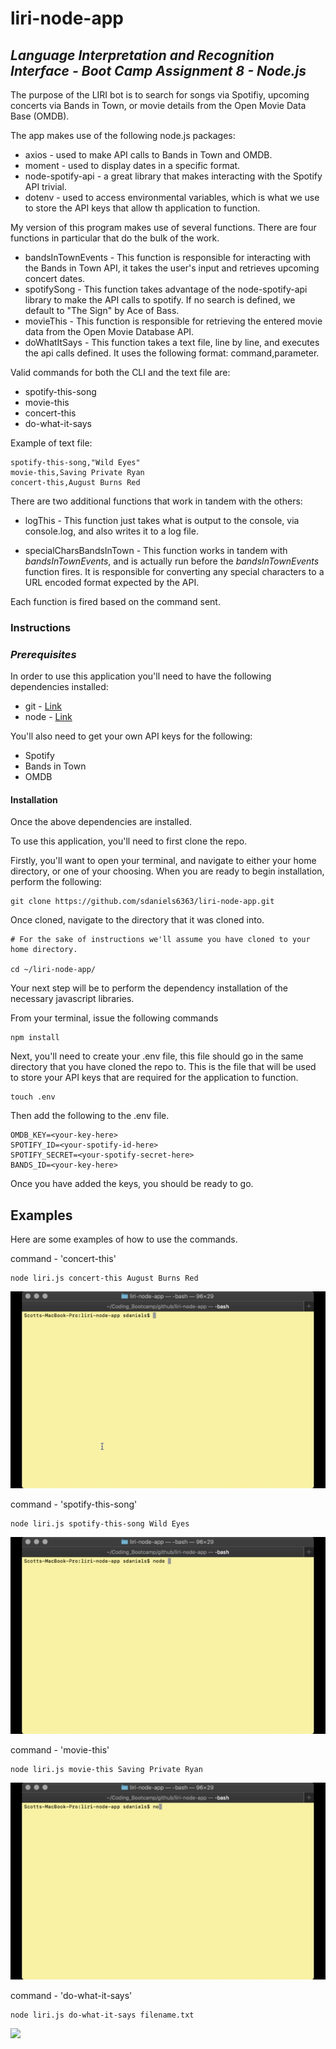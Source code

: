 # liri-node-app
## _Language Interpretation and Recognition Interface - Boot Camp Assignment 8 - Node.js_


The purpose of the LIRI bot is to search for songs via Spotifiy, upcoming concerts via Bands in Town, or movie details from the Open Movie Data Base (OMDB).   

The app makes use of the following node.js packages:
 * axios - used to make API calls to Bands in Town and OMDB.
 * moment - used to display dates in a specific format.
 * node-spotify-api - a great library that makes interacting with the Spotify API trivial. 
 * dotenv - used to access environmental variables, which is what we use to store the API keys that allow th application to function.
 
My version of this program makes use of several functions.  There are four functions in particular that do the bulk of the work.
 * bandsInTownEvents - This function is responsible for interacting with the Bands in Town API, it takes the user's input and retrieves upcoming concert dates.
 * spotifySong - This function takes advantage of the node-spotify-api library to make the API calls to spotify.  If no search is defined, we default to "The Sign" by Ace of Bass.
 * movieThis - This function is responsible for retrieving the entered movie data from the Open Movie Database API.
 * doWhatItSays - This function takes a text file, line by line, and executes the api calls defined.  It uses the following format: command,parameter.  
 
 Valid commands for both the CLI and the text file are:
   * spotify-this-song
   * movie-this
   * concert-this
   * do-what-it-says

Example of text file:
```
spotify-this-song,"Wild Eyes"
movie-this,Saving Private Ryan
concert-this,August Burns Red
```

  There are two additional functions that work in tandem with the others:

 * logThis - This function just takes what is output to the console, via console.log, and also writes it to a log file.

 * specialCharsBandsInTown - This function works in tandem with _bandsInTownEvents_, and is actually run before the _bandsInTownEvents_ function fires.  It is responsible for converting any special characters to a URL encoded format expected by the API.

Each function is fired based on the command sent.  

### __Instructions__

### _Prerequisites_

In order to use this application you'll need to have the following dependencies installed:
* git - [Link](https://git-scm.com/)
* node - [Link](https://nodejs.org/en/)

You'll also need to get your own API keys for the following:
* Spotify
* Bands in Town
* OMDB

#### Installation

Once the above dependencies are installed.

To use this application, you'll need to first clone the repo.

Firstly, you'll want to open your terminal, and navigate to either your home directory, or one of your choosing.  When you are ready to begin installation, perform the following:

```
git clone https://github.com/sdaniels6363/liri-node-app.git
```

Once cloned, navigate to the directory that it was cloned into.

```
# For the sake of instructions we'll assume you have cloned to your home directory.

cd ~/liri-node-app/
```

Your next step will be to perform the dependency installation of the necessary javascript libraries.

From your terminal, issue the following commands

```
npm install
```

Next, you'll need to create your .env file, this file should go in the same directory that you have cloned the repo to.  This is the file that will be used to store your API keys that are required for the application to function.

```
touch .env
```

Then add the following to the .env file.

```
OMDB_KEY=<your-key-here>
SPOTIFY_ID=<your-spotify-id-here>
SPOTIFY_SECRET=<your-spotify-secret-here>
BANDS_ID=<your-key-here>
```

Once you have added the keys, you should be ready to go.  

## Examples

Here are some examples of how to use the commands.

command - 'concert-this'
```
node liri.js concert-this August Burns Red
```
![](./gifs-for-readme/concert-this.gif)

command - 'spotify-this-song'
```
node liri.js spotify-this-song Wild Eyes
```
![](./gifs-for-readme/spotify-this-song.gif)

command - 'movie-this'
```
node liri.js movie-this Saving Private Ryan
```
![](./gifs-for-readme/movie-this.gif)

command - 'do-what-it-says'
```
node liri.js do-what-it-says filename.txt
```
![](./gifs-for-readme/do-what-it-says.gif)
